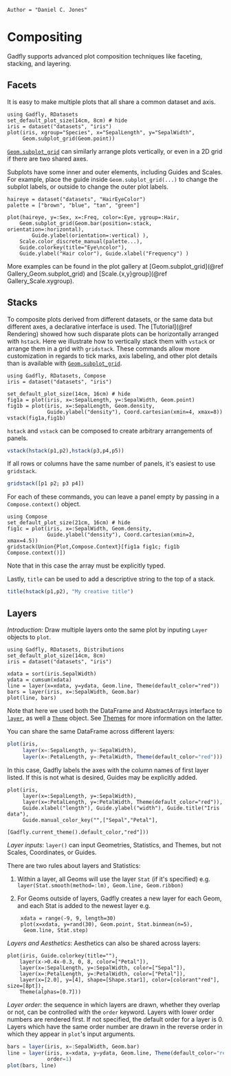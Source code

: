 ```@meta
Author = "Daniel C. Jones"
```

# Compositing

Gadfly supports advanced plot composition techniques like faceting, stacking,
and layering.


## Facets

It is easy to make multiple plots that all share a common dataset and axis.

```@example facet
using Gadfly, RDatasets
set_default_plot_size(14cm, 8cm) # hide
iris = dataset("datasets", "iris")
plot(iris, xgroup="Species", x="SepalLength", y="SepalWidth",
     Geom.subplot_grid(Geom.point))
```

[`Geom.subplot_grid`](@ref) can similarly arrange plots vertically, or
even in a 2D grid if there are two shared axes.

Subplots have some inner and outer elements, including Guides and Scales. 
For example, place the guide inside `Geom.subplot_grid(...)` to change the subplot labels, or outside to change the outer plot labels.

```@example facet
haireye = dataset("datasets", "HairEyeColor")
palette = ["brown", "blue", "tan", "green"]

plot(haireye, y=:Sex, x=:Freq, color=:Eye, ygroup=:Hair,
    Geom.subplot_grid(Geom.bar(position=:stack, orientation=:horizontal),
        Guide.ylabel(orientation=:vertical) ),
    Scale.color_discrete_manual(palette...),
    Guide.colorkey(title="Eye\ncolor"),
    Guide.ylabel("Hair color"), Guide.xlabel("Frequency") )
```

More examples can be found in the plot gallery at [Geom.subplot_grid](@ref Gallery_Geom.subplot_grid) and [Scale.{x,y}group](@ref Gallery_Scale.xygroup).

## Stacks

To composite plots derived from different datasets, or the same data but
different axes, a declarative interface is used.  The [Tutorial](@ref Rendering)
showed how such disparate plots can be horizontally arranged with `hstack`.
Here we illustrate how to vertically stack them with `vstack` or arrange them
in a grid with `gridstack`.  These commands allow more customization in regards
to tick marks, axis labeling, and other plot details than is available with
[`Geom.subplot_grid`](@ref).

```@setup stacks
using Gadfly, RDatasets, Compose
iris = dataset("datasets", "iris")
```

```@example stacks
set_default_plot_size(14cm, 16cm) # hide
fig1a = plot(iris, x=:SepalLength, y=:SepalWidth, Geom.point)
fig1b = plot(iris, x=:SepalLength, Geom.density,
             Guide.ylabel("density"), Coord.cartesian(xmin=4, xmax=8))
vstack(fig1a,fig1b)
```

`hstack` and `vstack` can be composed to create arbitrary arrangements
of panels.

```julia
vstack(hstack(p1,p2),hstack(p3,p4,p5))
```

If all rows or columns have the same number of panels, it's easiest
to use `gridstack`.

```julia
gridstack([p1 p2; p3 p4])
```

For each of these commands, you can leave a panel empty by passing in a
`Compose.context()` object.

```@example stacks
using Compose
set_default_plot_size(21cm, 16cm) # hide
fig1c = plot(iris, x=:SepalWidth, Geom.density,
             Guide.ylabel("density"), Coord.cartesian(xmin=2, xmax=4.5))
gridstack(Union{Plot,Compose.Context}[fig1a fig1c; fig1b Compose.context()])
```

Note that in this case the array must be explicitly typed.

Lastly, `title` can be used to add a descriptive string to the top of a stack.

```julia
title(hstack(p1,p2), "My creative title")
```


## Layers

_Introduction:_ Draw multiple layers onto the same plot by inputing `Layer` objects to `plot`.

```@setup layer
using Gadfly, RDatasets, Distributions
set_default_plot_size(14cm, 8cm)
iris = dataset("datasets", "iris")
```

```@example layer
xdata = sort(iris.SepalWidth)
ydata = cumsum(xdata)
line = layer(x=xdata, y=ydata, Geom.line, Theme(default_color="red"))
bars = layer(iris, x=:SepalWidth, Geom.bar)
plot(line, bars)
```

Note that here we used both the DataFrame and AbstractArrays interface to
[`layer`](@ref), as well a [`Theme`](@ref) object.  See [Themes](@ref) for more
information on the latter.

You can share the same DataFrame across different layers:

```julia
plot(iris,
     layer(x=:SepalLength, y=:SepalWidth),
     layer(x=:PetalLength, y=:PetalWidth, Theme(default_color="red")))
```

In this case, Gadfly labels the axes with the column names of first layer listed.
If this is not what is desired, Guides may be explicitly added.

```@example layer
plot(iris,
     layer(x=:SepalLength, y=:SepalWidth),
     layer(x=:PetalLength, y=:PetalWidth, Theme(default_color="red")),
     Guide.xlabel("length"), Guide.ylabel("width"), Guide.title("Iris data"),
     Guide.manual_color_key("",["Sepal","Petal"],
                            [Gadfly.current_theme().default_color,"red"]))
```

_Layer inputs_: `layer()` can input Geometries, Statistics, and Themes, but
not Scales, Coordinates, or Guides.

There are two rules about layers and Statistics:
1. Within a layer, all Geoms will use the layer `Stat` (if it's specified) e.g. `layer(Stat.smooth(method=:lm), Geom.line, Geom.ribbon)`
2. For Geoms outside of layers, Gadfly creates a new layer for each Geom, and each Stat is added to the newest layer e.g.

        xdata = range(-9, 9, length=30)
        plot(x=xdata, y=rand(30), Geom.point, Stat.binmean(n=5),
         Geom.line, Stat.step)

_Layers and Aesthetics_: Aesthetics can also be shared across layers:
```@example layer
plot(iris, Guide.colorkey(title=""),
    layer(x->0.4x-0.3, 0, 8, color=["Petal"]),
    layer(x=:SepalLength, y=:SepalWidth, color=["Sepal"]),
    layer(x=:PetalLength, y=:PetalWidth, color=["Petal"]),
    layer(x=[2.0], y=[4], shape=[Shape.star1], color=[colorant"red"], size=[8pt]),
    Theme(alphas=[0.7]))
```

_Layer order_: the sequence in which layers are drawn, whether they overlap or not, can be
controlled with the `order` keyword.  Layers with lower order numbers are
rendered first.  If not specified, the default order for a layer is 0.  Layers
which have the same order number are drawn in the reverse order in which they
appear in `plot`'s input arguments.

```julia
bars = layer(iris, x=:SepalWidth, Geom.bar)
line = layer(iris, x=xdata, y=ydata, Geom.line, Theme(default_color="red"),
             order=1)
plot(bars, line)
```
